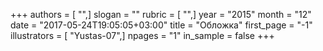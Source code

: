 +++
authors = [ "",]
slogan = ""
rubric = [ "",]
year = "2015"
month = "12"
date = "2017-05-24T19:05:05+03:00"
title = "Обложка"
first_page = "-1"
illustrators = [ "Yustas-07",]
npages = "1"
in_sample = false
+++
